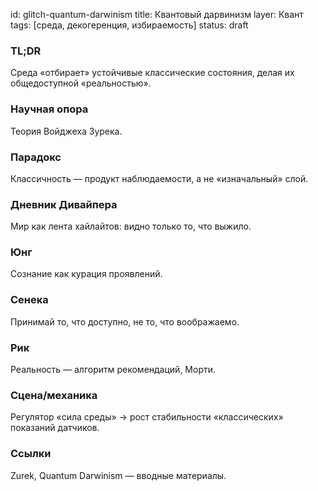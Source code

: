 id: glitch-quantum-darwinism
title: Квантовый дарвинизм
layer: Квант
tags: [среда, декогеренция, избираемость]
status: draft

### TL;DR

Среда «отбирает» устойчивые классические состояния, делая их общедоступной «реальностью».

### Научная опора

Теория Войджеха Зурека.

### Парадокс

Классичность — продукт наблюдаемости, а не «изначальный» слой.

### Дневник Дивайпера

Мир как лента хайлайтов: видно только то, что выжило.

### Юнг

Сознание как курация проявлений.

### Сенека

Принимай то, что доступно, не то, что воображаемо.

### Рик

Реальность — алгоритм рекомендаций, Морти.

### Сцена/механика

Регулятор «сила среды» → рост стабильности «классических» показаний датчиков.

### Ссылки

Zurek, Quantum Darwinism — вводные материалы.

